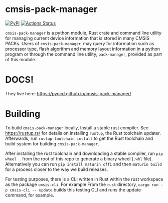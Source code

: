 # cmsis-pack-manager

[![PyPI](https://img.shields.io/pypi/v/cmsis-pack-manager.svg)](https://pypi.python.org/pypi/cmsis-pack-manager)
[![Actions Status](https://github.com/pyocd/cmsis-pack-manager/actions/workflows/ci.yml/badge.svg)](https://github.com/pyocd/cmsis-pack-manager/actions)

`cmsis-pack-manager` is a python module, Rust crate and command line utility
for managing current device information that is stored in many CMSIS PACKs.
Users of `cmsis-pack-manager `may query for information such as processor
type, flash algorithm and memory layout information in a python program or
through the command line utility, `pack-manager`, provided as part of this
module.

# DOCS!

They live here: https://pyocd.github.io/cmsis-pack-manager/

# Building

To build `cmsis-pack-manager` locally, Install a stable rust compiler. See
https://rustup.rs/ for details on installing `rustup`, the Rust toolchain
updater. Afterwards, run `rustup toolchain install` to get the Rust toolchain
and build system for building `cmsis-pack-manager`.

After installing the rust toolchain and downloading a stable compiler, run
`pip wheel .` from the root of this repo to generate a binary wheel (`.whl`
file). Alternatively you can run `pip install maturin cffi` and then
`maturin build` for a process closer to the way we build releases.

For testing purposes, there is a CLI written in Rust within the rust
workspace as the package `cmsis-cli`. For example From the `rust`
directory, `cargo run -p cmsis-cli -- update` builds this testing
CLI and runs the update command, for example.
